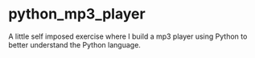 # python_mp3_player
A little self imposed exercise where I build a mp3 player using Python to better understand the Python language.
